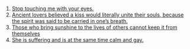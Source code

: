 1. [Stop touching me with your eyes.](https://www.amazon.com/Shatter-Me-Tahereh-Mafi/dp/0062085506?SubscriptionId=AKIAJTSZJQ3RY4PK4ONQ&tag=quotecat-20&linkCode=xm2&camp=2025&creative=165953&creativeASIN=0062085506)
2. [Ancient lovers believed a kiss would literally unite their souls, because the spirit was said to be carried in one’s breath.](https://quotecatalog.com/quote/eve-glicksman-ancient-lovers-WplJWG1/)
3. [Those who bring sunshine to the lives of others cannot keep it from themselves](https://quotecatalog.com/quote/jm-barrie-those-who-bring-Z72MJn1/)
4. [She is suffering and is at the same time calm and gay.](https://quotecatalog.com/quote/franz-kafka-she-is-sufferin-N70dYD7/)
